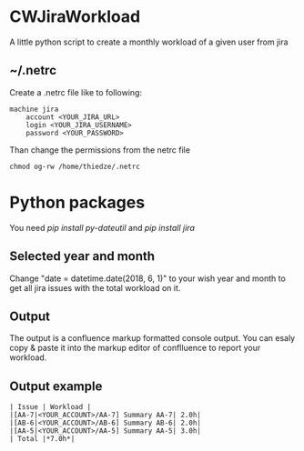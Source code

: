 # CWJiraWorkload
A little python script to create a monthly workload of a given user from jira 

## ~/.netrc
Create a .netrc file like to following:
```
machine jira
	account <YOUR_JIRA_URL>
	login <YOUR_JIRA_USERNAME>
	password <YOUR_PASSWORD>
```
Than change the permissions from the netrc file

```
chmod og-rw /home/thiedze/.netrc
```

# Python packages
You need *pip install py-dateutil* and *pip install jira*

## Selected year and month
Change "date = datetime.date(2018, 6, 1)" to your wish year and month to get all jira issues with the total workload on it.  

## Output
The output is a confluence markup formatted console output. You can esaly copy & paste it into the markup editor of conflluence to report your workload.   

## Output example
```
| Issue | Workload |
|[AA-7|<YOUR_ACCOUNT>/AA-7] Summary AA-7| 2.0h|
|[AB-6|<YOUR_ACCOUNT>/AB-6] Summary AB-6| 2.0h|
|[AA-5|<YOUR_ACCOUNT>/AA-5] Summary AA-5| 3.0h|
| Total |*7.0h*|
```
